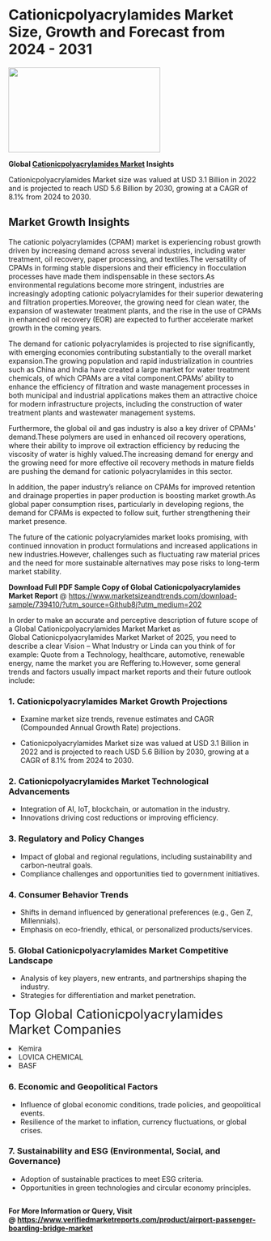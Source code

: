 <H1>Cationicpolyacrylamides Market Size, Growth and Forecast from 2024 - 2031</H1><img class="aligncenter size-medium wp-image-584254" src="https://thirdeyenews.in/wp-content/uploads/2024/09/Global-Market-Research-300x168.jpeg" alt="" width="300" height="168" /><p><strong>Global&nbsp;<a href="https://www.marketsizeandtrends.com/download-sample/739410/?utm_source=Github8j?utm_medium=202">Cationicpolyacrylamides Market</a> Insights</strong></p><p>Cationicpolyacrylamides Market size was valued at USD 3.1 Billion in 2022 and is projected to reach USD 5.6 Billion by 2030, growing at a CAGR of 8.1% from 2024 to 2030.</p><p><h2>Market Growth Insights</h2> <p>The cationic polyacrylamides (CPAM) market is experiencing robust growth driven by increasing demand across several industries, including water treatment, oil recovery, paper processing, and textiles.The versatility of CPAMs in forming stable dispersions and their efficiency in flocculation processes have made them indispensable in these sectors.As environmental regulations become more stringent, industries are increasingly adopting cationic polyacrylamides for their superior dewatering and filtration properties.Moreover, the growing need for clean water, the expansion of wastewater treatment plants, and the rise in the use of CPAMs in enhanced oil recovery (EOR) are expected to further accelerate market growth in the coming years.</p> <p>The demand for cationic polyacrylamides is projected to rise significantly, with emerging economies contributing substantially to the overall market expansion.The growing population and rapid industrialization in countries such as China and India have created a large market for water treatment chemicals, of which CPAMs are a vital component.CPAMs’ ability to enhance the efficiency of filtration and waste management processes in both municipal and industrial applications makes them an attractive choice for modern infrastructure projects, including the construction of water treatment plants and wastewater management systems.</p> <p>Furthermore, the global oil and gas industry is also a key driver of CPAMs' demand.These polymers are used in enhanced oil recovery operations, where their ability to improve oil extraction efficiency by reducing the viscosity of water is highly valued.The increasing demand for energy and the growing need for more effective oil recovery methods in mature fields are pushing the demand for cationic polyacrylamides in this sector.</p> <p>In addition, the paper industry’s reliance on CPAMs for improved retention and drainage properties in paper production is boosting market growth.As global paper consumption rises, particularly in developing regions, the demand for CPAMs is expected to follow suit, further strengthening their market presence.</p> <p>The future of the cationic polyacrylamides market looks promising, with continued innovation in product formulations and increased applications in new industries.However, challenges such as fluctuating raw material prices and the need for more sustainable alternatives may pose risks to long-term market stability.</p> <p><span class=""><strong>Download Full PDF Sample Copy of Global Cationicpolyacrylamides Market Report</strong> @ <a href="https://www.marketsizeandtrends.com/download-sample/739410/?utm_source=Github8j?utm_medium=202" target="_blank">https://www.marketsizeandtrends.com/download-sample/739410/?utm_source=Github8j?utm_medium=202</a></span></p><p>In order to make an accurate and perceptive description of future scope of a Global&nbsp;Cationicpolyacrylamides Market Market as Global&nbsp;Cationicpolyacrylamides Market Market of 2025, you need to describe a clear Vision &ndash; What Industry or Linda can you think of for example: Quote from a Technology, healthcare, automotive, renewable energy, name the market you are Reffering to.However, some general trends and factors usually impact market reports and their future outlook include:</p><h3>1.&nbsp;<strong>Cationicpolyacrylamides Market Growth Projections</strong></h3><ul><li>Examine market size trends, revenue estimates and CAGR (Compounded Annual Growth Rate) projections.</li><li><p>Cationicpolyacrylamides Market size was valued at USD 3.1 Billion in 2022 and is projected to reach USD 5.6 Billion by 2030, growing at a CAGR of 8.1% from 2024 to 2030.</p></li></ul><h3>2.&nbsp;<strong>Cationicpolyacrylamides Market Technological Advancements</strong></h3><ul><li>Integration of AI, IoT, blockchain, or automation in the industry.</li><li>Innovations driving cost reductions or improving efficiency.</li></ul><h3>3.&nbsp;<strong>Regulatory and Policy Changes</strong></h3><ul><li>Impact of global and regional regulations, including sustainability and carbon-neutral goals.</li><li>Compliance challenges and opportunities tied to government initiatives.</li></ul><h3>4.&nbsp;<strong>Consumer Behavior Trends</strong></h3><ul><li>Shifts in demand influenced by generational preferences (e.g., Gen Z, Millennials).</li><li>Emphasis on eco-friendly, ethical, or personalized products/services.</li></ul><h3>5.&nbsp;<strong>Global Cationicpolyacrylamides Market Competitive Landscape</strong></h3><ul><li>Analysis of key players, new entrants, and partnerships shaping the industry.</li><li>Strategies for differentiation and market penetration.</li></ul><p data-pm-slice="1 1 []"><span style="color: inherit; font-family: inherit; font-size: 25px;">Top Global Cationicpolyacrylamides Market Companies</span></p><div class="" data-test-id=""><p><li>Kemira</li><li> LOVICA CHEMICAL</li><li> BASF</li></p></div><h3>6.&nbsp;<strong>Economic and Geopolitical Factors</strong></h3><ul><li>Influence of global economic conditions, trade policies, and geopolitical events.</li><li>Resilience of the market to inflation, currency fluctuations, or global crises.</li></ul><h3>7.&nbsp;<strong>Sustainability and ESG (Environmental, Social, and Governance)</strong></h3><ul><li>Adoption of sustainable practices to meet ESG criteria.</li><li>Opportunities in green technologies and circular economy principles.</li></ul><h2><strong style="font-size: 14px;">For More Information or Query, Visit @&nbsp;</strong><a style="background-color: #ffffff; font-size: 14px;" href="https://www.marketsizeandtrends.com/report/cationicpolyacrylamides-market/" target="_blank">https://www.verifiedmarketreports.com/product/airport-passenger-boarding-bridge-market</a></h2>